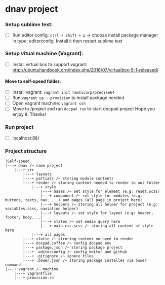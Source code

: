 # dnav project

### Setup sublime text:
- [ ] Run editor config: `ctrl + shift + p` -> choose install package manager in type: editorconfig. Install it then restart sublime text

### Setup vitual machine (Vagrant):
- [ ] Install virtual box to support vagrant: http://ubuntuhandbook.org/index.php/2016/07/virtualbox-5-1-released/

#### Move to self-speed folder:
- [ ] Install vagrant: `vagrant init hashicorp/precise64`
- [ ] Run `vagrant up --provision` to install package needed
- [ ] Open vagrant machine: `vagrant ssh`
- [ ] Move to /project and run `docpad run` to start docpad project
  Hope you enjoy it. Thanks!

### Run project
- [ ] localhost:88/

### Project structure

```
|Self-speed
|---+ dnav /~ name project
    |---+ src
        |---+ layouts
        |---+ partials /~ storing module contents
        |---+ render /~ storing content needed to render to out folder
            |---+ style
                |---+ bases /~ set style for element (e.g: reset.scss)
                |---+ component /~ set style for modules (e.g: buttons, texts, nav, ...) and pages (all page in project here)
                |---+ helpers /~ storing all helper for project (e.g: variables.scss, naviation helper)
                |---+ layouts /~ set style for layout (e.g: header, footer, body,...)
                |---+ states /~ set media query here
                |---+ main.css.scss /~ storing all content of style here
            |---+ all pages
        |---+ static /~ stroring content no need to render
        |---+ docpad.coffee /~ config docpad env
        |---+ package.json /~ storing package project
        |---+ .editorconfig /~ config editor and github
        |---+ .gitignore /~ ignore files
        |---+ .bower.json /~ storing package installes via bower command
|---+ vagrant /~ machine
    |---+ vagrantfile
    |---+ provision.sh
```
